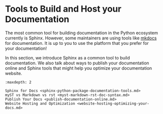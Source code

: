 # Tools to Build and Host your Documentation 

The most common tool for building documentation in the Python 
ecosystem currently is Sphinx. However, some maintainers 
are using tools like [mkdocs](https://www.mkdocs.org/) for documentation. It is up to you to 
use the platform that you prefer for your documentation!

In this section, we introduce Sphinx as a common tool to 
build documentation. We also talk about ways to publish your 
documentation online and Sphinx tools that might help you optimize 
your documentation website. 

```{toctree}
:maxdepth: 2

Sphinx for Docs <sphinx-python-package-documentation-tools.md>
myST vs Markdown vs rst <myst-markdown-rst-doc-syntax.md>
Publish Your Docs <publish-documentation-online.md>
Website Hosting and Optimization <website-hosting-optimizing-your-docs.md>
```
